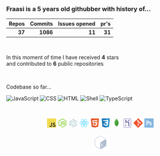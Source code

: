 
### Fraasi is a **5** years old githubber with history of...

| Repos | Commits | Issues opened | pr's |
| ---: | ---: | ---: | ---: | 
| **37** | **1086** | **11** | **31** |
  
<br />

In this moment of time I have received **4** stars  
and contributed to **6** public repositories
 
<br />

Codebase so far...  

![JavaScript](https://img.shields.io/static/v1?style=flat-square&label=%E2%A0%80&color=555&labelColor=%23f1e05a&message=JavaScript%EF%B8%B194.4%25)
![CSS](https://img.shields.io/static/v1?style=flat-square&label=%E2%A0%80&color=555&labelColor=%23563d7c&message=CSS%EF%B8%B13.2%25)
![HTML](https://img.shields.io/static/v1?style=flat-square&label=%E2%A0%80&color=555&labelColor=%23e34c26&message=HTML%EF%B8%B11.3%25)
![Shell](https://img.shields.io/static/v1?style=flat-square&label=%E2%A0%80&color=555&labelColor=%2389e051&message=Shell%EF%B8%B10.4%25)
![TypeScript](https://img.shields.io/static/v1?style=flat-square&label=%E2%A0%80&color=555&labelColor=%232b7489&message=TypeScript%EF%B8%B10.4%25)

<br />

<p align="center">
 <img src="devicons/javascript-original.svg" alt="javascript" width="25" height="25"/>
 <img src="devicons/nodejs-original.svg" alt="nodejs" width="25" height="25"/>
 <img src="devicons/electron-original.svg" alt="electron" width="25" height="25"/>
 <img src="devicons/react-original.svg" alt="react" width="25" height="25"/>
 <img src="devicons/html5-original.svg" alt="html5" width="25" height="25"/>
 <img src="devicons/css3-original.svg" alt="css3" width="25" height="25"/>
 <img src="devicons/mongodb-original.svg" alt="mongodb" width="25" height="25"/>
 <img src="devicons/heroku-original.svg" alt="heroku" width="25" height="25"/>
 <img src="devicons/git-original.svg" alt="git" width="25" height="25"/>
 <img src="devicons/photoshop-plain.svg" alt="photoshop" width="25" height="25"/>
</p>

<p align="center">
  <img src="https://raw.githubusercontent.com/Fraasi/file-repo/master/pics/bash_monochrome_dark.svg" alt="bash" width="45" height="45"/>
</p>

